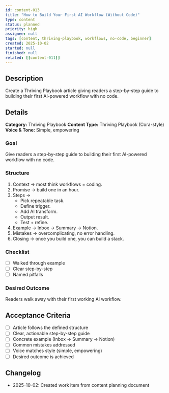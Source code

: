 ```yaml
---
id: content-013
title: "How to Build Your First AI Workflow (Without Code)"
type: content
status: planned
priority: high
assignee: null
tags: [content, thriving-playbook, workflows, no-code, beginner]
created: 2025-10-02
started: null
finished: null
related: [[content-011]]
---
```


## Description

Create a Thriving Playbook article giving readers a step-by-step guide to building their first AI-powered workflow with no code.

## Details

**Category:** Thriving Playbook
**Content Type:** Thriving Playbook (Cora-style)
**Voice & Tone:** Simple, empowering

### Goal
Give readers a step-by-step guide to building their first AI-powered workflow with no code.

### Structure
1. Context → most think workflows = coding.
2. Promise → build one in an hour.
3. Steps →
   - Pick repeatable task.
   - Define trigger.
   - Add AI transform.
   - Output result.
   - Test + refine.
4. Example → Inbox → Summary → Notion.
5. Mistakes → overcomplicating, no error handling.
6. Closing → once you build one, you can build a stack.

### Checklist
- [ ] Walked through example
- [ ] Clear step-by-step
- [ ] Named pitfalls

### Desired Outcome
Readers walk away with their first working AI workflow.

## Acceptance Criteria

- [ ] Article follows the defined structure
- [ ] Clear, actionable step-by-step guide
- [ ] Concrete example (Inbox → Summary → Notion)
- [ ] Common mistakes addressed
- [ ] Voice matches style (simple, empowering)
- [ ] Desired outcome is achieved

## Changelog

- 2025-10-02: Created work item from content planning document
